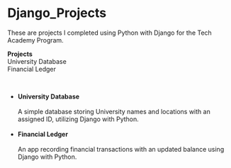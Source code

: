 # Django_Projects

These are projects I completed using Python with Django for the Tech Academy Program.

<b>Projects</b>
<br>
University Database<br>
Financial Ledger<br>

<br>

<ul>
<li><b>University Database</li></b>
<br>
 A simple database storing University names and locations with an assigned ID, utilizing Django with Python.
<br>
<br>
<li><b>Financial Ledger</li></b>
<br>
 An app recording financial transactions with an updated balance using Django with Python.
<br>
<br>

 
